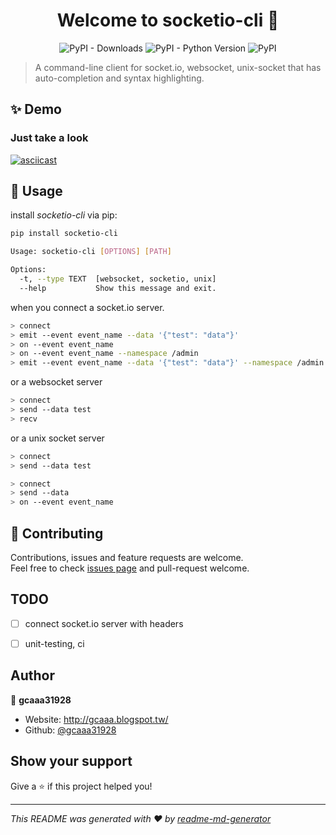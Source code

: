 <h1 align="center">Welcome to socketio-cli 👋</h1>
<p align="center">
  <img alt="PyPI - Downloads" src="https://img.shields.io/pypi/dw/socketio-cli">
  <img alt="PyPI - Python Version" src="https://img.shields.io/pypi/pyversions/socketio-cli?style=flat-square">
  <img alt="PyPI" src="https://img.shields.io/pypi/v/socketio-cli">
</p>

> A command-line client for socket.io, websocket, unix-socket that has auto-completion and syntax highlighting.

## ✨ Demo

### Just take a look
[![asciicast](https://asciinema.org/a/GgXCsrUEhlY98xxlrhIQcRpNj.svg)](https://asciinema.org/a/GgXCsrUEhlY98xxlrhIQcRpNj?speed=2)

## 🚀 Usage

install *socketio-cli* via pip:

```bash
pip install socketio-cli
```
```bash
Usage: socketio-cli [OPTIONS] [PATH]

Options:
  -t, --type TEXT  [websocket, socketio, unix]
  --help           Show this message and exit.
````

when you connect a socket.io server.
```bash
> connect
> emit --event event_name --data '{"test": "data"}'
> on --event event_name
> on --event event_name --namespace /admin
> emit --event event_name --data '{"test": "data"}' --namespace /admin
```
or a websocket server
```bash
> connect
> send --data test
> recv
```
or a unix socket server
```bash
> connect
> send --data test
```

```bash
> connect
> send --data
> on --event event_name
```

## 🤝 Contributing

Contributions, issues and feature requests are welcome.<br />
Feel free to check [issues page](https://github.com/gcaaa31928/socketio-cli/issues) and pull-request welcome.


## TODO
- [ ] connect socket.io server with headers
- [ ] unit-testing, ci


## Author

👤 **gcaaa31928**

* Website: http://gcaaa.blogspot.tw/
* Github: [@gcaaa31928](https://github.com/gcaaa31928)

## Show your support

Give a ⭐️ if this project helped you!

***
_This README was generated with ❤️ by [readme-md-generator](https://github.com/kefranabg/readme-md-generator)_
